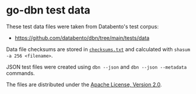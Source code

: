 # go-dbn test data

These test data files were taken from Databento's test corpus:

 * https://github.com/databento/dbn/tree/main/tests/data

Data file checksums are stored in [`checksums.txt`](./checksums.txt) and calculated with `shasum -a 256 <filename>`.

JSON test files were created using `dbn --json` and `dbn --json --metadata` commands.

The files are distributed under the [Apache License, Version 2.0](https://www.apache.org/licenses/LICENSE-2.0.html).
